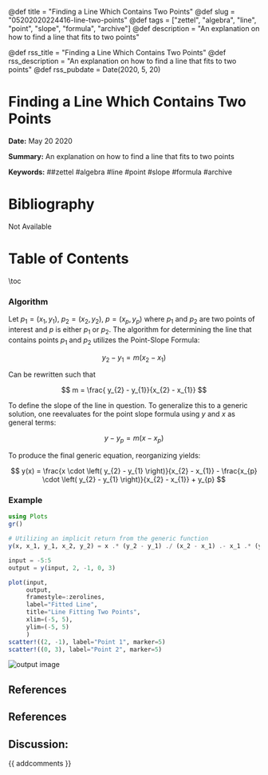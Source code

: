 @def title = "Finding a Line Which Contains Two Points"
@def slug = "05202020224416-line-two-points"
@def tags = ["zettel", "algebra", "line", "point", "slope", "formula", "archive"]
@def description = "An explanation on how to find a line that fits to two points"

@def rss_title = "Finding a Line Which Contains Two Points"
@def rss_description = "An explanation on how to find a line that fits to two points"
@def rss_pubdate = Date(2020, 5, 20)


Finding a Line Which Contains Two Points
=========

**Date:** May 20 2020

**Summary:** An explanation on how to find a line that fits to two points

**Keywords:** ##zettel #algebra #line #point #slope #formula #archive

Bibliography
==========

Not Available

Table of Contents
=========

\toc

### Algorithm

Let $p_{1} = (x_{1}, y_{1})$, $p_{2} = (x_{2}, y_{2})$, $p = (x_{p}, y_{p})$ where $p_{1}$ and $p_{2}$ are two points of interest and $p$ is either $p_{1}$ or $p_{2}$. The algorithm for determining the line that contains points $p_{1}$ and $p_{2}$ utilizes the Point-Slope Formula:

$$
y_{2} - y_{1} = m(x_{2} - x_{1})
$$

Can be rewritten such that

$$
m = \frac{ y_{2} - y_{1}}{x_{2} - x_{1}}
$$

To define the slope of the line in question. To generalize this to a generic solution, one reevaluates for the point slope formula using $y$ and $x$ as general terms:

$$
y - y_{p} = m(x - x_{p})
$$

To produce the final generic equation, reorganizing yields:

$$
y(x) = \frac{x \cdot \left( y_{2} - y_{1} \right)}{x_{2} - x_{1}} - \frac{x_{p} \cdot \left( y_{2} - y_{1} \right)}{x_{2} - x_{1}} + y_{p}
$$

### Example

```julia
using Plots
gr()

# Utilizing an implicit return from the generic function
y(x, x_1, y_1, x_2, y_2) = x .* (y_2 - y_1) ./ (x_2 - x_1) .- x_1 .* (y_2 - y_1) ./ (x_2 - x_1) .+ y_1

input = -5:5
output = y(input, 2, -1, 0, 3)

plot(input,
     output, 
     framestyle=:zerolines,
     label="Fitted Line",
     title="Line Fitting Two Points",
     xlim=(-5, 5),
     ylim=(-5, 5)
     )
scatter!((2, -1), label="Point 1", marker=5)
scatter!((0, 3), label="Point 2", marker=5)
```

![output image](/052520202121.png)

## References

## References
## Discussion: 

{{ addcomments }}

